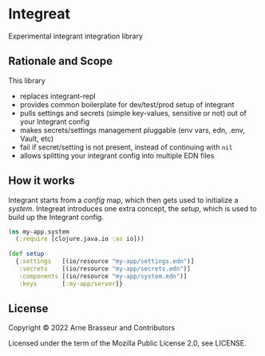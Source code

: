 # Integreat

Experimental integrant integration library

<!-- badges -->
<!-- [![CircleCI](https://circleci.com/gh/lambdaisland/integreat.svg?style=svg)](https://circleci.com/gh/lambdaisland/integreat) [![cljdoc badge](https://cljdoc.org/badge/lambdaisland/integreat)](https://cljdoc.org/d/lambdaisland/integreat) [![Clojars Project](https://img.shields.io/clojars/v/lambdaisland/integreat.svg)](https://clojars.org/lambdaisland/integreat) -->
<!-- /badges -->

## Rationale and Scope

This library 

- replaces integrant-repl
- provides common boilerplate for dev/test/prod setup of integrant
- pulls settings and secrets (simple key-values, sensitive or not) out of your
  Integrant config
- makes secrets/settings management pluggable (env vars, edn, .env, Vault, etc)
- fail if secret/setting is not present, instead of continuing with `nil`
- allows splitting your integrant config into multiple EDN files

## How it works

Integrant starts from a _config_ map, which then gets used to initialize a
_system_. Integreat introduces one extra concept, the _setup_, which is used to
build up the Integrant config.

```clojure
(ns my-app.system
  (:require [clojure.java.io :as io]))
  
(def setup
  {:settings   [(io/resource "my-app/settings.edn")]
   :secrets    [(io/resource "my-app/secrets.edn")]
   :components [(io/resource "my-app/system.edn")]
   :keys       [:my-app/server]}
```


## License

Copyright &copy; 2022 Arne Brasseur and Contributors

Licensed under the term of the Mozilla Public License 2.0, see LICENSE.

